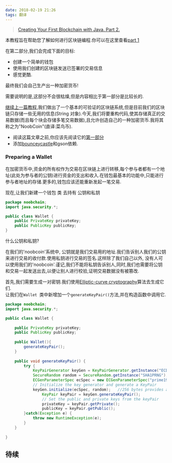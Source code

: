 ```yaml
---
date: 2018-02-19 21:26
tags: 翻译
---
```


>[Creating Your First Blockchain with Java. Part 2.](https://medium.com/programmers-blockchain/creating-your-first-blockchain-with-java-part-2-transactions-2cdac335e0ce)


本教程旨在帮助您了解如何进行区块链编程.你可以在这里查看[part 1](/翻译-用java编写你自己的第一个区块链应用-Part-1)

在第二部分,我们会完成下面的目标:

* 创建一个简单的钱包
* 使用我们创建的区块链发送已签署的交易信息
* 感觉更酷.

最终我们会自己生产出一种加密货币!

需要说明的是,这部分不会很枯燥,但是内容相比于第一部分是比较长的.

[继续上一篇教程](/翻译-用java编写你自己的第一个区块链应用-Part-1),我们做出了一个基本的可验证的区块链系统,但是目前我们的区块链只存储一些无用的信息(String 对象).今天,我们将要重构代码,使其存储真正的交易数据(而且每个块会存储多笔交易数据),且允许创造自己的一种加密货币.我将其称之为"NoobCoin"(直译:菜鸟币).

* 阅读这篇文章之前,你应该先阅读它的[第一部分](/翻译-用java编写你自己的第一个区块链应用-Part-1)
* 添加[bounceycastle](https://www.bouncycastle.org/latest_releases.html)和gson依赖.

### Preparing a Wallet

在加密货币中,资金的所有权作为交易在区块链上进行转移,每个参与者都有一个地址(此处为参与者的公钥)进行资金的支出和收入.在钱包最基本的功能中,只能进行参与者地址的存储.更多的,钱包应该还能重新发起一笔交易.

现在,让我们新建一个钱包 类 去持有 公钥和私钥

```java
package noobchain;
import java.security.*;

public class Wallet {
	public PrivateKey privateKey;
	public PublicKey publicKey;
}

```

什么公钥和私钥? 

在我们的'noobcoin'系统中, 公钥就是我们交易用的地址.我们告诉别人我们的公钥来进行交易的收付款.使用私钥进行交易的签名.这样除了我们自己以外,
没有人可以使用我们的'noobcoin'.谨记,我们不能将私钥告诉别人,同时,我们也需要将公钥和交易一起发送出去,以便让别人进行校验,证明交易数据没有被篡改.

首先,我们需要生成一对密钥.我们使用[Elliptic-curve cryptography](https://en.wikipedia.org/wiki/Elliptic-curve_cryptography)算法去生成它们.  
让我们在`Wallet `类中新增加一个`generateKeyPair()`方法,并在构造函数中调用它.
```java
package noobchain;
import java.security.*;

public class Wallet {
	
	public PrivateKey privateKey;
	public PublicKey publicKey;
	
	public Wallet(){
		generateKeyPair();	
	}
		
	public void generateKeyPair() {
		try {
			KeyPairGenerator keyGen = KeyPairGenerator.getInstance("ECDSA","BC");
			SecureRandom random = SecureRandom.getInstance("SHA1PRNG");
			ECGenParameterSpec ecSpec = new ECGenParameterSpec("prime192v1");
			// Initialize the key generator and generate a KeyPair
			keyGen.initialize(ecSpec, random);   //256 bytes provides an acceptable security level
	        	KeyPair keyPair = keyGen.generateKeyPair();
	        	// Set the public and private keys from the keyPair
	        	privateKey = keyPair.getPrivate();
	        	publicKey = keyPair.getPublic();
		}catch(Exception e) {
			throw new RuntimeException(e);
		}
	}
	
}
```




## 待续




